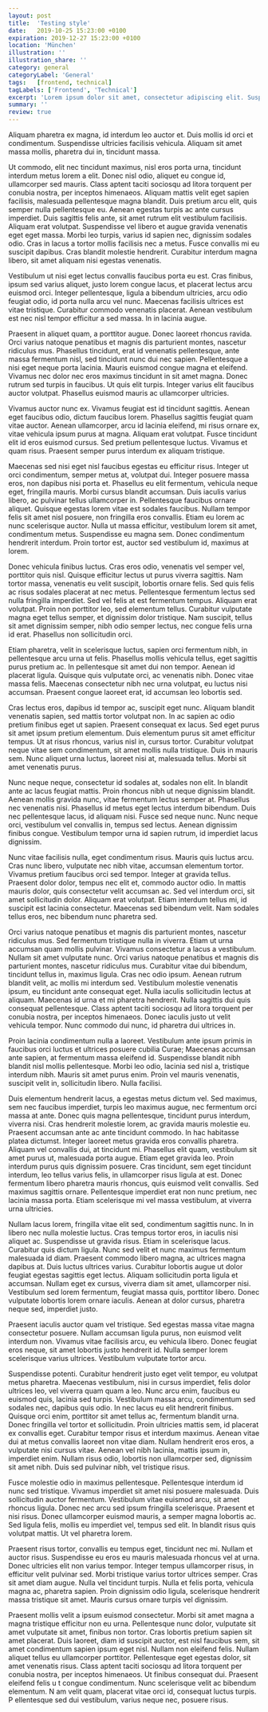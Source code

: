 ```yaml
---
layout: post
title:  'Testing style'
date:   2019-10-25 15:23:00 +0100
expiration: 2019-12-27 15:23:00 +0100
location: 'München'
illustration: ''
illustration_share: ''
category: general
categoryLabel: 'General'
tags:   [frontend, technical]
tagLabels: ['Frontend', 'Technical']
excerpt: 'Lorem ipsum dolor sit amet, consectetur adipiscing elit. Suspendisse dui elit, malesuada nec ipsum eu, pharetra congue purus. Integer vitae nibh t orci egestas malesuada ac sed sem. Donec imperdiet ante massa, ut ibendum nulla tincidunt ut. '
summary: ''
review: true
---
```


Aliquam pharetra ex magna, id interdum leo 
auctor et. Duis mollis id orci et condimentum. Suspendisse ultricies 
facilisis vehicula. Aliquam sit amet massa mollis, pharetra dui in, 
tincidunt massa.

Ut commodo, elit nec tincidunt maximus, nisl eros porta urna, tincidunt 
interdum metus lorem a elit. Donec nisl odio, aliquet eu congue id, 
ullamcorper sed mauris. Class aptent taciti sociosqu ad litora torquent 
per conubia nostra, per inceptos himenaeos. Aliquam mattis velit eget 
sapien facilisis, malesuada pellentesque magna blandit. Duis pretium arcu
elit, quis semper nulla pellentesque eu. Aenean egestas turpis ac ante 
cursus imperdiet. Duis sagittis felis ante, sit amet rutrum elit 
vestibulum facilisis. Aliquam erat volutpat. Suspendisse vel libero et 
augue gravida venenatis eget eget massa. Morbi leo turpis, varius id 
sapien nec, dignissim sodales odio. Cras in lacus a tortor mollis 
facilisis nec a metus. Fusce convallis mi eu suscipit dapibus. Cras 
blandit molestie hendrerit. Curabitur interdum magna libero, sit amet 
aliquam nisi egestas venenatis.

Vestibulum ut nisi eget lectus convallis faucibus porta eu est. Cras 
finibus, ipsum sed varius aliquet, justo lorem congue lacus, et placerat 
lectus arcu euismod orci. Integer pellentesque, ligula a bibendum 
ultricies, arcu odio feugiat odio, id porta nulla arcu vel nunc. Maecenas
facilisis ultrices est vitae tristique. Curabitur commodo venenatis 
placerat. Aenean vestibulum est nec nisl tempor efficitur a sed massa. 
In in lacinia augue.

Praesent in aliquet quam, a porttitor augue. Donec laoreet rhoncus 
ravida. Orci varius natoque penatibus et magnis dis parturient montes, 
nascetur ridiculus mus. Phasellus tincidunt, erat id venenatis 
pellentesque, ante massa fermentum nisl, sed tincidunt nunc dui nec 
sapien. Pellentesque a nisi eget neque porta lacinia. Mauris euismod 
congue magna et eleifend. Vivamus nec dolor nec eros maximus tincidunt in
sit amet magna. Donec rutrum sed turpis in faucibus. Ut quis elit 
turpis. Integer varius elit faucibus auctor volutpat. Phasellus euismod 
mauris ac ullamcorper ultricies.

Vivamus auctor nunc ex. Vivamus feugiat est id tincidunt sagittis. Aenean
 eget faucibus odio, dictum faucibus lorem. Phasellus sagittis feugiat 
 quam vitae auctor. Aenean ullamcorper, arcu id lacinia eleifend, mi 
 risus ornare ex, vitae vehicula ipsum purus at magna. Aliquam erat 
 volutpat. Fusce tincidunt elit id eros euismod cursus. Sed pretium 
 pellentesque luctus. Vivamus et quam risus. Praesent semper purus 
 interdum ex aliquam tristique.

Maecenas sed nisi eget nisl faucibus egestas eu efficitur risus. Integer 
ut orci condimentum, semper metus at, volutpat dui. Integer posuere massa
 eros, non dapibus nisi porta et. Phasellus eu elit fermentum, vehicula 
 neque eget, fringilla mauris. Morbi cursus blandit accumsan. Duis 
 iaculis varius libero, ac pulvinar tellus ullamcorper in. Pellentesque 
 faucibus ornare aliquet. Quisque egestas lorem vitae est sodales 
 faucibus. Nullam tempor felis sit amet nisl posuere, non fringilla eros 
 convallis. Etiam eu lorem ac nunc scelerisque auctor. Nulla ut massa 
 efficitur, vestibulum lorem sit amet, condimentum metus. Suspendisse eu 
 magna sem. Donec condimentum hendrerit interdum. Proin tortor est, 
 auctor sed vestibulum id, maximus at lorem.

Donec vehicula finibus luctus. Cras eros odio, venenatis vel semper vel, 
porttitor quis nisl. Quisque efficitur lectus ut purus viverra sagittis. 
Nam tortor massa, venenatis eu velit suscipit, lobortis ornare felis. Sed
 quis felis ac risus sodales placerat at nec metus. Pellentesque 
 fermentum lectus sed nulla fringilla imperdiet. Sed vel felis at est 
 fermentum tempus. Aliquam erat volutpat. Proin non porttitor leo, sed 
 elementum tellus. Curabitur vulputate magna eget tellus semper, et 
 dignissim dolor tristique. Nam suscipit, tellus sit amet dignissim 
 semper, nibh odio semper lectus, nec congue felis urna id erat. 
 Phasellus non sollicitudin orci.

Etiam pharetra, velit in scelerisque luctus, sapien orci fermentum nibh, 
in pellentesque arcu urna ut felis. Phasellus mollis vehicula tellus, 
eget sagittis purus pretium ac. In pellentesque sit amet dui non tempor. 
Aenean id placerat ligula. Quisque quis vulputate orci, ac venenatis 
nibh. Donec vitae massa felis. Maecenas consectetur nibh nec urna 
volutpat, eu luctus nisi accumsan. Praesent congue laoreet erat, id 
accumsan leo lobortis sed.

Cras lectus eros, dapibus id tempor ac, suscipit eget nunc. Aliquam 
blandit venenatis sapien, sed mattis tortor volutpat non. In ac sapien ac
 odio pretium finibus eget ut sapien. Praesent consequat ex lacus. Sed 
 eget purus sit amet ipsum pretium elementum. Duis elementum purus sit 
 amet efficitur tempus. Ut at risus rhoncus, varius nisl in, cursus 
 tortor. Curabitur volutpat neque vitae sem condimentum, sit amet mollis 
 nulla tristique. Duis in mauris sem. Nunc aliquet urna luctus, laoreet 
 nisi at, malesuada tellus. Morbi sit amet venenatis purus.

Nunc neque neque, consectetur id sodales at, sodales non elit. In blandit
 ante ac lacus feugiat mattis. Proin rhoncus nibh ut neque dignissim 
 blandit. Aenean mollis gravida nunc, vitae fermentum lectus semper at. 
 Phasellus nec venenatis nisi. Phasellus id metus eget lectus interdum 
 bibendum. Duis nec pellentesque lacus, id aliquam nisi. Fusce sed neque 
 nunc. Nunc neque orci, vestibulum vel convallis in, tempus sed lectus. 
 Aenean dignissim finibus congue. Vestibulum tempor urna id sapien 
 rutrum, id imperdiet lacus dignissim.

Nunc vitae facilisis nulla, eget condimentum risus. Mauris quis luctus 
arcu. Cras nunc libero, vulputate nec nibh vitae, accumsan elementum 
tortor. Vivamus pretium faucibus orci sed tempor. Integer at gravida 
tellus. Praesent dolor dolor, tempus nec elit et, commodo auctor odio. In
 mattis mauris dolor, quis consectetur velit accumsan ac. Sed vel 
 interdum orci, sit amet sollicitudin dolor. Aliquam erat volutpat. Etiam
  interdum tellus mi, id suscipit est lacinia consectetur. Maecenas sed 
  bibendum velit. Nam sodales tellus eros, nec bibendum nunc pharetra sed.

Orci varius natoque penatibus et magnis dis parturient montes, nascetur 
ridiculus mus. Sed fermentum tristique nulla in viverra. Etiam ut urna 
accumsan quam mollis pulvinar. Vivamus consectetur a lacus a vestibulum. 
Nullam sit amet vulputate nunc. Orci varius natoque penatibus et magnis 
dis parturient montes, nascetur ridiculus mus. Curabitur vitae dui 
bibendum, tincidunt tellus in, maximus ligula. Cras nec odio ipsum. 
Aenean rutrum blandit velit, ac mollis mi interdum sed. Vestibulum 
molestie venenatis ipsum, eu tincidunt ante consequat eget. Nulla iaculis
 sollicitudin lectus at aliquam. Maecenas id urna et mi pharetra 
 hendrerit. Nulla sagittis dui quis consequat pellentesque. Class aptent 
 taciti sociosqu ad litora torquent per conubia nostra, per inceptos 
 himenaeos. Donec iaculis justo ut velit vehicula tempor. Nunc commodo 
 dui nunc, id pharetra dui ultrices in.

Proin lacinia condimentum nulla a laoreet. Vestibulum ante ipsum primis 
in faucibus orci luctus et ultrices posuere cubilia Curae; Maecenas 
accumsan ante sapien, at fermentum massa eleifend id. Suspendisse blandit
 nibh blandit nisl mollis pellentesque. Morbi leo odio, lacinia sed nisl 
 a, tristique interdum nibh. Mauris sit amet purus enim. Proin vel mauris
  venenatis, suscipit velit in, sollicitudin libero. Nulla facilisi.


Duis elementum hendrerit lacus, a egestas metus dictum vel. Sed maximus, 
sem nec faucibus imperdiet, turpis leo maximus augue, nec fermentum orci 
massa at ante. Donec quis magna pellentesque, tincidunt purus interdum, 
viverra nisi. Cras hendrerit molestie lorem, ac gravida mauris molestie 
eu. Praesent accumsan ante ac ante tincidunt commodo. In hac habitasse 
platea dictumst. Integer laoreet metus gravida eros convallis pharetra. 
Aliquam vel convallis dui, at tincidunt mi. Phasellus elit quam, 
vestibulum sit amet purus ut, malesuada porta augue. Etiam eget gravida 
leo. Proin interdum purus quis dignissim posuere. Cras tincidunt, sem 
eget tincidunt interdum, leo tellus varius felis, in ullamcorper risus 
ligula at est. Donec fermentum libero pharetra mauris rhoncus, quis 
euismod velit convallis. Sed maximus sagittis ornare. Pellentesque 
imperdiet erat non nunc pretium, nec lacinia massa porta. Etiam 
scelerisque mi vel massa vestibulum, at viverra urna ultricies.


Nullam lacus lorem, fringilla vitae elit sed, condimentum sagittis nunc. 
In in libero nec nulla molestie luctus. Cras tempus tortor eros, in 
iaculis nisi aliquet ac. Suspendisse ut gravida risus. Etiam in 
scelerisque lacus. Curabitur quis dictum ligula. Nunc sed velit et nunc 
maximus fermentum malesuada id diam. Praesent commodo libero magna, ac 
ultrices magna dapibus at. Duis luctus ultrices varius. Curabitur 
lobortis augue ut dolor feugiat egestas sagittis eget lectus. Aliquam 
sollicitudin porta ligula et accumsan. Nullam eget ex cursus, viverra 
diam sit amet, ullamcorper nisi. Vestibulum sed lorem fermentum, feugiat 
massa quis, porttitor libero. Donec vulputate lobortis lorem ornare 
iaculis. Aenean at dolor cursus, pharetra neque sed, imperdiet justo.


Praesent iaculis auctor quam vel tristique. Sed egestas massa vitae magna
 consectetur posuere. Nullam accumsan ligula purus, non euismod velit 
 interdum non. Vivamus vitae facilisis arcu, eu vehicula libero. Donec 
 feugiat eros neque, sit amet lobortis justo hendrerit id. Nulla semper 
 lorem scelerisque varius ultrices. Vestibulum vulputate tortor arcu.



Suspendisse potenti. Curabitur hendrerit justo eget velit tempor, eu volutpat metus pharetra. Maecenas vestibulum, nisi in cursus imperdiet,
 felis dolor ultrices leo, vel viverra quam quam a leo. Nunc arcu enim, 
 faucibus eu euismod quis, lacinia sed turpis. Vestibulum massa arcu, 
 condimentum sed sodales nec, dapibus quis odio. In nec lacus eu elit 
 hendrerit finibus. Quisque orci enim, porttitor sit amet tellus ac, 
 fermentum blandit urna. Donec fringilla vel tortor et sollicitudin. 
 Proin ultricies mattis sem, id placerat ex convallis eget. Curabitur 
 tempor risus et interdum maximus. Aenean vitae dui at metus convallis 
 laoreet non vitae diam. Nullam hendrerit eros eros, a vulputate nisi 
 cursus vitae. Aenean vel nibh lacinia, mattis ipsum in, imperdiet enim. 
 Nullam risus odio, lobortis non ullamcorper sed, dignissim sit amet 
 nibh. Duis sed pulvinar nibh, vel tristique risus.

Fusce molestie odio in maximus pellentesque. Pellentesque interdum id 
nunc sed tristique. Vivamus imperdiet sit amet nisi posuere malesuada. 
Duis sollicitudin auctor fermentum. Vestibulum vitae euismod arcu, sit 
amet rhoncus ligula. Donec nec arcu sed ipsum fringilla scelerisque. 
Praesent et nisi risus. Donec ullamcorper euismod mauris, a semper magna 
lobortis ac. Sed ligula felis, mollis eu imperdiet vel, tempus sed elit. 
In blandit risus quis volutpat mattis. Ut vel pharetra lorem.

Praesent risus tortor, convallis eu tempus eget, tincidunt nec mi. Nullam
 et auctor risus. Suspendisse eu eros eu mauris malesuada rhoncus vel at 
 urna. Donec ultricies elit non varius tempor. Integer tempus ullamcorper
  risus, in efficitur velit pulvinar sed. Morbi tristique varius tortor 
  ultrices semper. Cras sit amet diam augue. Nulla vel tincidunt turpis. 
  Nulla et felis porta, vehicula magna ac, pharetra sapien. Proin 
  dignissim odio ligula, scelerisque hendrerit massa tristique sit amet. 
  Mauris cursus ornare turpis vel dignissim.

Praesent mollis velit a ipsum euismod consectetur. Morbi sit amet magna a
 magna tristique efficitur non eu urna. Pellentesque nunc dolor, 
 vulputate sit amet vulputate sit amet, finibus non tortor. Cras lobortis
  pretium sapien sit amet placerat. Duis laoreet, diam id suscipit 
  auctor, est nisl faucibus sem, sit amet condimentum sapien ipsum eget 
  nisl. Nullam non eleifend felis. Nullam aliquet tellus eu ullamcorper 
  porttitor. Pellentesque eget egestas dolor, sit amet venenatis risus. 
  Class aptent taciti sociosqu ad litora torquent per conubia nostra, per
   inceptos himenaeos. Ut finibus consequat dui. Praesent eleifend felis u
   t congue condimentum. Nunc scelerisque velit ac bibendum elementum. N
   am velit quam, placerat vitae orci id, consequat luctus turpis. P
   ellentesque sed dui vestibulum, varius neque nec, posuere risus.
